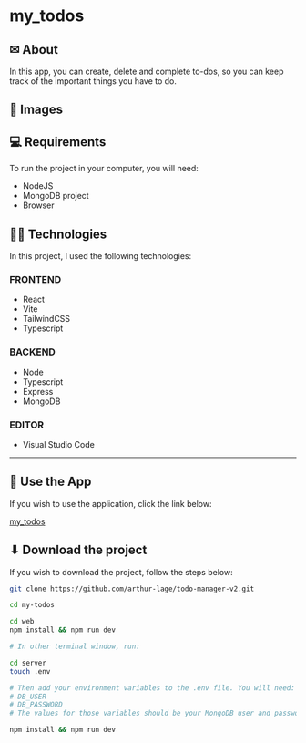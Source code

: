 # my_todos

## ✉ About

In this app, you can create, delete and complete to-dos, so you can keep track of the important things you have to do.

## 🌆 Images

## 💻 Requirements

To run the project in your computer, you will need:

- NodeJS
- MongoDB project
- Browser

## 👩‍💻 Technologies

In this project, I used the following technologies:

### FRONTEND

- React
- Vite
- TailwindCSS
- Typescript

### BACKEND

- Node
- Typescript
- Express
- MongoDB

### EDITOR

- Visual Studio Code

---

## 🔗 Use the App

If you wish to use the application, click the link below:

[my_todos](https://my-todos-al.vercel.app)

## ⬇ Download the project

If you wish to download the project, follow the steps below:

```bash
git clone https://github.com/arthur-lage/todo-manager-v2.git

cd my-todos

cd web
npm install && npm run dev

# In other terminal window, run:

cd server
touch .env

# Then add your environment variables to the .env file. You will need:
# DB_USER
# DB_PASSWORD
# The values for those variables should be your MongoDB user and password.

npm install && npm run dev
```